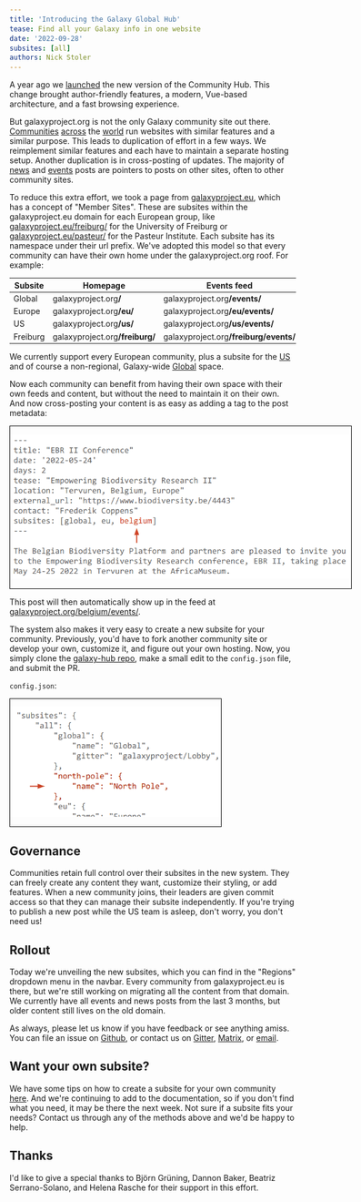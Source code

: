 ```yaml
---
title: 'Introducing the Galaxy Global Hub'
tease: Find all your Galaxy info in one website
date: '2022-09-28'
subsites: [all]
authors: Nick Stoler
---
```


A year ago we [launched](/news/2021-09-hub2/) the new version of the Community Hub. This change brought author-friendly features, a modern, Vue-based architecture, and a fast browsing experience.

But galaxyproject.org is not the only Galaxy community site out there. [Communities](https://galaxyproject.eu) [across](https://site.usegalaxy.org.au) the [world](https://www.galaxyproject.in) run websites with similar features and a similar purpose. This leads to duplication of effort in a few ways. We reimplement similar features and each have to maintain a separate hosting setup. Another duplication is in cross-posting of updates. The majority of [news](/news/) and [events](/events/) posts are pointers to posts on other sites, often to other community sites.

To reduce this extra effort, we took a page from [galaxyproject.eu](https://galaxyproject.eu), which has a concept of "Member Sites". These are subsites within the galaxyproject.eu domain for each European group, like [galaxyproject.eu/freiburg/](https://galaxyproject.eu/freiburg/) for the University of Freiburg or [galaxyproject.eu/pasteur/](https://galaxyproject.eu/pasteur/) for the Pasteur Institute. Each subsite has its namespace under their url prefix. We've adopted this model so that every community can have their own home under the galaxyproject.org roof. For example:

<div class="compact">

| Subsite  | Homepage | Events feed | Content page |
|----------|----------|-------------|--------------|
| Global   | galaxyproject.org<strong>/</strong>    | galaxyproject.org<strong>/events/</strong>    | galaxyproject.org<strong>/learn/</strong> |
| Europe   | galaxyproject.org<strong>/eu/</strong> | galaxyproject.org<strong>/eu/events/</strong> | galaxyproject.org<strong>/eu/tools/</strong> |
| US       | galaxyproject.org<strong>/us/</strong> | galaxyproject.org<strong>/us/events/</strong> | galaxyproject.org<strong>/us/faq/</strong> |
| Freiburg | galaxyproject.org<strong>/freiburg/</strong> | galaxyproject.org<strong>/freiburg/events/</strong> | galaxyproject.org<strong>/freiburg/projects/</strong> |

</div>

We currently support every European community, plus a subsite for the [US](/us/) and of course a non-regional, Galaxy-wide [Global](/) space.

Now each community can benefit from having their own space with their own feeds and content, but without the need to maintain it on their own. And now cross-posting your content is as easy as adding a tag to the post metadata:

<div class="img-sizer" style="width: 600px; border: 1px solid black">

![Tagging a post with another subsite](./subsite-tagging.png)

</div>

This post will then automatically show up in the feed at [galaxyproject.org/belgium/events/](/belgium/events/).

The system also makes it very easy to create a new subsite for your community. Previously, you'd have to fork another community site or develop your own, customize it, and figure out your own hosting. Now, you simply clone the [galaxy-hub repo](https://github.com/galaxyproject/galaxy-hub), make a small edit to the `config.json` file, and submit the PR.

<div class="trim-p">

`config.json`:

</div>
<div class="img-sizer" style="width: 371px; border: 1px solid black">

![Editing config.json to add a new subsite](./config-json-edit.png)

</div>

## Governance

Communities retain full control over their subsites in the new system. They can freely create any content they want, customize their styling, or add features. When a new community joins, their leaders are given commit access so that they can manage their subsite independently. If you're trying to publish a new post while the US team is asleep, don't worry, you don't need us!

## Rollout

Today we're unveiling the new subsites, which you can find in the "Regions" dropdown menu in the navbar. Every community from galaxyproject.eu is there, but we're still working on migrating all the content from that domain. We currently have all events and news posts from the last 3 months, but older content still lives on the old domain.

As always, please let us know if you have feedback or see anything amiss. You can file an issue on [Github](https://github.com/galaxyproject/galaxy-hub/issues), or contact us on [Gitter](https://gitter.im/galaxyproject/hub2), [Matrix](https://matrix.to/#/#galaxyproject_hub2:gitter.im), or [email](mailto:outreach@galaxyproject.org?subject=Global%20Hub%20issue).

## Want your own subsite?

We have some tips on how to create a subsite for your own community [here](/hub/global/). And we're continuing to add to the documentation, so if you don't find what you need, it may be there the next week. Not sure if a subsite fits your needs? Contact us through any of the methods above and we'd be happy to help.

## Thanks

I'd like to give a special thanks to Björn Grüning, Dannon Baker, Beatriz Serrano-Solano, and Helena Rasche for their support in this effort.
